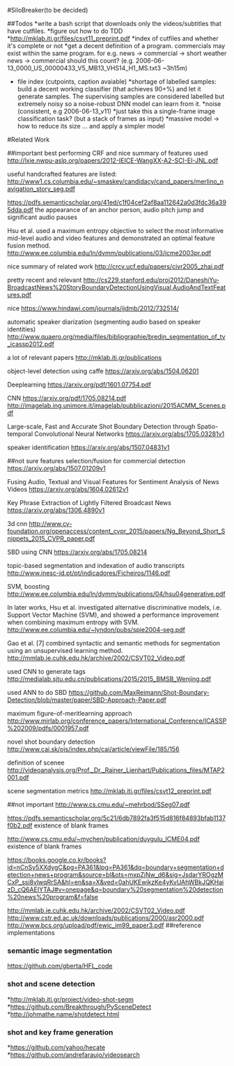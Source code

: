 #SiloBreaker(to be decided)

##Todos
*write a bash script that downloads only the videos/subtitles that have cutfiles.
*figure out how to do TDD
*http://mklab.iti.gr/files/csvt11_preprint.pdf
*index of cutfiles and whether it's complete or not
*get a decent definition of a program. commercials may exist within the same program. for e.g. news -> commercial -> short weather news -> commercial should this count? (e.g. 2006-06-13_0000_US_00000433_V5_MB13_VHS14_H1_MS.txt3 ~3h15m)
* file index (cutpoints, caption avaiable)
*shortage of labelled samples: build a decent working classifier (that achieves 90+%) and let it generate samples. The supervising samples are considered labelled but extremely noisy so a noise-robust DNN model can learn from it.
*noise (consistent, e.g 2006-06-13_v11)
*just take this a single-frame image classification task? (but a stack of frames as input)
*massive model -> how to reduce its size ... and apply a simpler model



#Related Work

##important 
best performing CRF and nice summary of features used
http://lxie.nwpu-aslp.org/papers/2012-IEICE-WangXX-A2-SCI-EI-JNL.pdf

useful handcrafted features are listed:
http://www1.cs.columbia.edu/~smaskey/candidacy/cand_papers/merlino_navigation_story_seg.pdf

https://pdfs.semanticscholar.org/41ed/c1f04cef2af8aa112642a0d3fdc36a395dda.pdf
the appearance of an anchor person, audio pitch jump and significant audio pauses

Hsu et al. used a maximum entropy objective to select the most informative mid-level audio and video features and demonstrated an optimal feature fusion method. 
http://www.ee.columbia.edu/ln/dvmm/publications/03/icme2003pr.pdf

nice summary of related work
http://crcv.ucf.edu/papers/civr2005_zhai.pdf

pretty recent and relevant
http://cs229.stanford.edu/proj2012/DaneshiYu-BroadcastNews%20StoryBoundaryDetectionUsingVisual,AudioAndTextFeatures.pdf

nice
https://www.hindawi.com/journals/ijdmb/2012/732514/

automatic speaker diarization (segmenting audio based on speaker identities)
http://www.quaero.org/media/files/bibliographie/bredin_segmentation_of_tv_icassp2012.pdf

a lot of relevant papers
http://mklab.iti.gr/publications

object-level detection using caffe
https://arxiv.org/abs/1504.06201

Deeplearning
https://arxiv.org/pdf/1601.07754.pdf

CNN
https://arxiv.org/pdf/1705.08214.pdf
http://imagelab.ing.unimore.it/imagelab/pubblicazioni/2015ACMM_Scenes.pdf

Large-scale, Fast and Accurate Shot Boundary Detection through Spatio-temporal Convolutional Neural Networks
https://arxiv.org/abs/1705.03281v1

speaker identification
https://arxiv.org/abs/1507.04831v1

##not sure
features selection/fusion for commercial detection
https://arxiv.org/abs/1507.01209v1


Fusing Audio, Textual and Visual Features for Sentiment Analysis of News Videos
https://arxiv.org/abs/1604.02612v1

Key Phrase Extraction of Lightly Filtered Broadcast News
https://arxiv.org/abs/1306.4890v1


3d cnn
http://www.cv-foundation.org/openaccess/content_cvpr_2015/papers/Ng_Beyond_Short_Snippets_2015_CVPR_paper.pdf

SBD using CNN
https://arxiv.org/abs/1705.08214

topic-based segmentation and indexation of audio transcripts
http://www.inesc-id.pt/pt/indicadores/Ficheiros/1146.pdf

SVM, boosting
http://www.ee.columbia.edu/ln/dvmm/publications/04/hsu04generative.pdf

In later works, Hsu et al.  investigated alternative discriminative models, i.e. Support Vector Machine (SVM), and showed a performance improvement when combining maximum entropy with SVM.
http://www.ee.columbia.edu/~lyndon/pubs/spie2004-seg.pdf

Gao et al. [7] combined syntactic and semantic methods for segmentation using an unsupervised learning method.
http://mmlab.ie.cuhk.edu.hk/archive/2002/CSVT02_Video.pdf

used CNN to generate tags
http://medialab.sjtu.edu.cn/publications/2015/2015_BMSB_Wenjing.pdf

used ANN to do SBD
https://github.com/MaxReimann/Shot-Boundary-Detection/blob/master/paper/SBD-Approach-Paper.pdf

maximum figure-of-meritlearning approach
http://www.mirlab.org/conference_papers/International_Conference/ICASSP%202009/pdfs/0001957.pdf

novel shot boundary detection
http://www.cai.sk/ojs/index.php/cai/article/viewFile/185/156

definition of scenee
http://videoanalysis.org/Prof._Dr._Rainer_Lienhart/Publications_files/MTAP2001.pdf

scene segmentation metrics
http://mklab.iti.gr/files/csvt12_preprint.pdf

##not important
http://www.cs.cmu.edu/~mehrbod/SSeg07.pdf

https://pdfs.semanticscholar.org/5c21/6db7892fa3f515d816f84893bfab1137f0b2.pdf
existence of blank frames 

http://www.cs.cmu.edu/~mychen/publication/duygulu_ICME04.pdf
existence of blank frames


https://books.google.co.kr/books?id=nCnSy5XXdygC&pg=PA361&lpg=PA361&dq=boundary+segmentation+detection+news+program&source=bl&ots=mxpZjNw_d6&sig=JsdarYROgzMCxP_ssi8vlwqRrSA&hl=en&sa=X&ved=0ahUKEwjkzKe4yKvUAhWBkJQKHaizD_cQ6AEIYTAJ#v=onepage&q=boundary%20segmentation%20detection%20news%20program&f=false

http://mmlab.ie.cuhk.edu.hk/archive/2002/CSVT02_Video.pdf
http://www.cstr.ed.ac.uk/downloads/publications/2000/asr2000.pdf
http://www.bcs.org/upload/pdf/ewic_im99_paper3.pdf
##reference implementations
### semantic image segmentation
https://github.com/gberta/HFL_code

### shot and scene detection

*http://mklab.iti.gr/project/video-shot-segm
*https://github.com/Breakthrough/PySceneDetect
*http://johmathe.name/shotdetect.html

### shot and key frame generation
*https://github.com/yahoo/hecate
*https://github.com/andrefaraujo/videosearch

